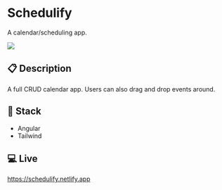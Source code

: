 # Schedulify

A calendar/scheduling app.

![](https://res.cloudinary.com/du1qfmeoz/image/upload/v1717150441/Various/screely-1717150389993_ct3zpg.png)

## 📋 Description

A full CRUD calendar app. Users can also drag and drop events around.

## 🥞 Stack

- Angular
- Tailwind

## 💻 Live

https://schedulify.netlify.app
